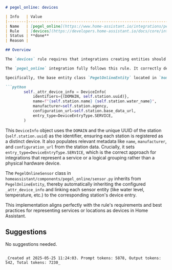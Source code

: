 ```markdown
# pegel_online: devices

| Info   | Value                                                                    |
|--------|--------------------------------------------------------------------------|
| Name   | [pegel_online](https://www.home-assistant.io/integrations/pegel_online/) |
| Rule   | [devices](https://developers.home-assistant.io/docs/core/integration-quality-scale/rules/devices)                                                     |
| Status | **done**                                                                 |
| Reason |                                                                          |

## Overview

The `devices` rule requires that integrations creating entities should group those entities under devices to provide a better user experience and structure. This is applicable to the `pegel_online` integration as it creates sensor entities representing measurements from a water station.

The `pegel_online` integration fully follows this rule. It correctly defines a device for each configured water station and links the sensor entities to this device.

Specifically, the base entity class `PegelOnlineEntity` located in `homeassistant/components/pegel_online/entity.py` creates a `DeviceInfo` object in its `__init__` method:

```python
        self._attr_device_info = DeviceInfo(
            identifiers={(DOMAIN, self.station.uuid)},
            name=f"{self.station.name} {self.station.water_name}",
            manufacturer=self.station.agency,
            configuration_url=self.station.base_data_url,
            entry_type=DeviceEntryType.SERVICE,
        )
```

This `DeviceInfo` object uses the `DOMAIN` and the unique UUID of the station (`self.station.uuid`) as the identifier, ensuring each station is registered as a distinct device. It also populates relevant metadata like `name`, `manufacturer`, and `configuration_url` from the station data. Crucially, it sets `entry_type=DeviceEntryType.SERVICE`, which is the correct approach for integrations that represent a service or a logical grouping rather than a physical hardware device.

The `PegelOnlineSensor` class in `homeassistant/components/pegel_online/sensor.py` inherits from `PegelOnlineEntity`, thereby automatically inheriting the configured `_attr_device_info` and linking each sensor entity (like water level, temperature, etc.) to the corresponding station's device entry.

This implementation aligns perfectly with the rule's requirements and best practices for representing services or locations as devices in Home Assistant.

## Suggestions

No suggestions needed.

```

_Created at 2025-05-25 11:24:03. Prompt tokens: 5878, Output tokens: 542, Total tokens: 7230_
